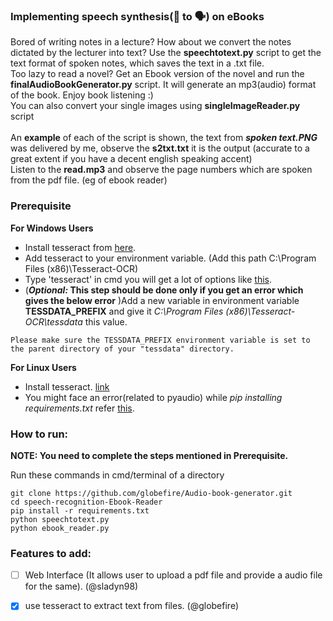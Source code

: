 <h3>Implementing speech synthesis(📖 to 🗣) on eBooks</h3>

Bored of writing notes in a lecture? How about we convert the notes dictated by the lecturer into text?
Use the **speechtotext.py** script to get the text format of spoken notes, which saves the text in a .txt file.
<br>
Too lazy to read a novel? Get an Ebook version of the novel and run the **finalAudioBookGenerator.py** script. It will generate an mp3(audio) format of the book. Enjoy book listening :)
<br>
You can also convert your single images using **singleImageReader.py** script
<br><br>
An **example** of each of the script is shown, the text from **_spoken text.PNG_** was delivered by me, observe the **s2txt.txt** it is the output (accurate to a great extent if you have a decent english speaking accent)<br>
Listen to the **read.mp3** and observe the page numbers which are spoken from the pdf file. (eg of ebook reader) 

### Prerequisite

**For Windows Users**
- Install tesseract from [here](https://github.com/UB-Mannheim/tesseract/wiki).
- Add tesseract to your environment variable. (Add this path C:\Program Files (x86)\Tesseract-OCR)
- Type 'tesseract' in cmd you will get a lot of options like [this](https://github.com/globefire/speech-recognition-Ebook-Reader/blob/master/tesseractCMDScreenshot.PNG). 
- (**_Optional:_ This step should be done only if you get an error which gives the below error** )Add a new variable in environment variable **TESSDATA_PREFIX** and give it _C:\Program Files (x86)\Tesseract-OCR\tessdata_ this value.

```
Please make sure the TESSDATA_PREFIX environment variable is set to the parent directory of your "tessdata" directory.
```

**For Linux Users**
- Install tesseract. [link](https://www.youtube.com/watch?v=CSpNDgOPJiM)
- You might face an error(related to pyaudio) while _pip installing requirements.txt_ refer [this](https://stackoverflow.com/questions/20023131/cannot-install-pyaudio-gcc-error).


### How to run:
__NOTE: You need to complete the steps mentioned in Prerequisite.__

Run these commands in cmd/terminal of a directory

```git
git clone https://github.com/globefire/Audio-book-generator.git
cd speech-recognition-Ebook-Reader
pip install -r requirements.txt
python speechtotext.py
python ebook_reader.py
```

### Features to add:
- [ ] Web Interface (It allows user to upload a pdf file and provide a audio file for the same). (@sladyn98)

- [X] use tesseract to extract text from files. (@globefire)
